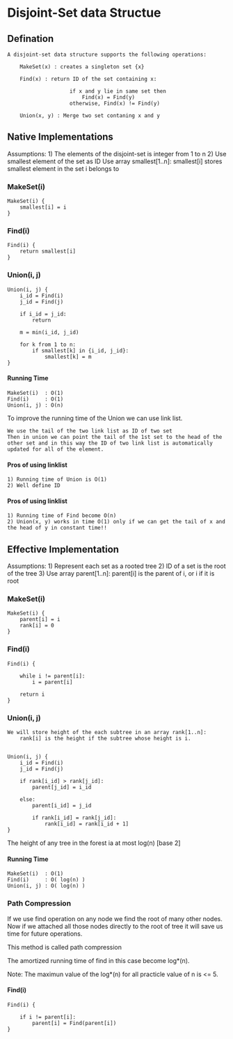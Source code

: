 # Disjoint-Set data Structue

## Defination

	A disjoint-set data structure supports the following operations:

		MakeSet(x) : creates a singleton set {x}

		Find(x) : return ID of the set containing x:

						if x and y lie in same set then
							Find(x) = Find(y)
						otherwise, Find(x) != Find(y)

		Union(x, y) : Merge two set contaning x and y

## Native Implementations

Assumptions:
	1) The elements of the disjoint-set is integer from 1 to n
	2) Use smallest element of the set as ID
		Use array smallest[1..n]: smallest[i] stores smallest element in the set i belongs to

### MakeSet(i)

	MakeSet(i) {
		smallest[i] = i
	}

### Find(i)

	Find(i) {
		return smallest[i]
	}

### Union(i, j)

	Union(i, j) {
		i_id = Find(i)
		j_id = Find(j)

		if i_id = j_id:
			return

		m = min(i_id, j_id)

		for k from 1 to n:
			if smallest[k] in {i_id, j_id}:
				smallest[k] = m
	}

#### Running Time

	MakeSet(i)  : O(1)
	Find(i)     : O(1)
	Union(i, j) : O(n)

To improve the running time of the Union we can use link list.
~~~
We use the tail of the two link list as ID of two set
Then in union we can point the tail of the 1st set to the head of the other set and in this way the ID of two link list is automatically updated for all of the element.
~~~

#### Pros of using linklist

	1) Running time of Union is O(1)
	2) Well define ID

#### Pros of using linklist

	1) Running time of Find become O(n)
	2) Union(x, y) works in time O(1) only if we can get the tail of x and the head of y in constant time!!

## Effective Implementation

Assumptions:
	1) Represent each set as a rooted tree
	2) ID of a set is the root of the tree
	3) Use array parent[1..n]:
		parent[i] is the parent of i, or i if it is root

### MakeSet(i)

	MakeSet(i) {
		parent[i] = i
		rank[i] = 0
	}

### Find(i)

	Find(i) {

		while i != parent[i]:
			i = parent[i]

		return i
	}

### Union(i, j)
	We will store height of the each subtree in an array rank[1..n]:
		rank[i] is the height if the subtree whose height is i.


	Union(i, j) {
		i_id = Find(i)
		j_id = Find(j)

		if rank[i_id] > rank[j_id]:
			parent[j_id] = i_id

		else:
			parent[i_id] = j_id

			if rank[i_id] = rank[j_id]:
				rank[i_id] = rank[i_id + 1]
	}

The height of any tree in the forest ia at most log(n) [base 2]

#### Running Time

	MakeSet(i)  : O(1)
	Find(i)     : O( log(n) )
	Union(i, j) : O( log(n) )

### Path Compression

If we use find operation on any node we find the root of many other nodes.
Now if we attached all those nodes directly to the root of tree it will save us time for future operations.

This method is called path compression

The amortized running time of find in this case become log*(n).

Note: The maximun value of the log*(n) for all practicle value of n is <= 5.


#### Find(i)

	Find(i) {

		if i != parent[i]:
			parent[i] = Find(parent[i])
	}